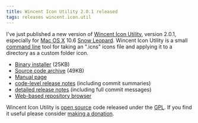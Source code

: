 ```yaml
---
title: Wincent Icon Utility 2.0.1 released
tags: releases wincent.icon.util
---
```


I've just published a new version of [Wincent Icon Utility](/wiki/Wincent_Icon_Utility), version 2.0.1, especially for [Mac OS X](/wiki/Mac_OS_X) 10.6 [Snow Leopard](/wiki/Snow_Leopard). Wincent Icon Utility is a small [command line](/wiki/command_line) tool for taking an ".icns" icons file and applying it to a directory as a custom folder icon.

-   [Binary installer](http://wincent.com/a/products/wincent-icon-util/download/wincent-icon-util-2.0.1.zip) (25KB)
-   [Source code archive](http://wincent.com/a/products/wincent-icon-util/download/wincent-icon-util-2.0.1-src.tar.bz2) (49KB)
-   [Manual page](http://wincent.com/a/products/wincent-icon-util/wincent-icon-util.1.txt)
-   [code-level release notes](http://wincent.com/a/products/wincent-icon-util/history/wincent-icon-util-2.0.1-release-notes.txt) (including commit summaries)
-   [detailed release notes](http://wincent.com/a/products/wincent-icon-util/history/wincent-icon-util-2.0.1-detailed-release-notes.txt) (including full commit messages)
-   [Web-based repository browser](http://git.wincent.com/wincent-icon-util.git)

Wincent Icon Utility is [open source](/wiki/open_source) code released under the [GPL](/wiki/GPL). If you find it useful please consider [making a donation](https://www.paypal.com/xclick/business=win@wincent.com&item_name=Wincent+Icon+Utility+donation&no_note=1&currency_code=EUR&lc=GB).

